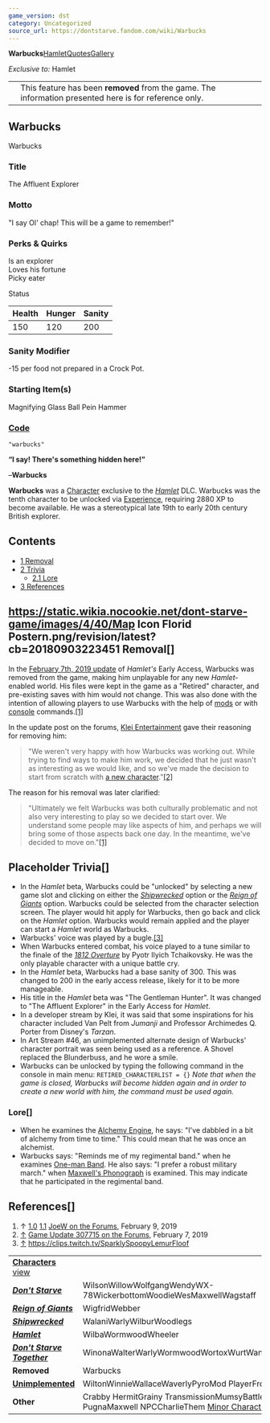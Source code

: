 ```yaml
---
game_version: dst
category: Uncategorized
source_url: https://dontstarve.fandom.com/wiki/Warbucks
---
```


**Warbucks**[Hamlet](/wiki/Warbucks/Hamlet "Warbucks/Hamlet")[Quotes](/wiki/Warbucks/Quotes "Warbucks/Quotes")[Gallery](/wiki/Warbucks/Gallery "Warbucks/Gallery")

*Exclusive to:* Hamlet

|  |  |
| --- | --- |
|  | This feature has been **removed** from the game. The information presented here is for reference only. |

## Warbucks

Warbucks

### Title

The Affluent Explorer

### Motto

"I say Ol' chap! This will be a game to remember!"

### Perks & Quirks

Is an explorer  
Loves his fortune  
Picky eater

Status

| Health | Hunger | Sanity |
| --- | --- | --- |
| 150 | 120 | 200 |

### Sanity Modifier

-15 per food not prepared in a Crock Pot.

### Starting Item(s)

Magnifying Glass Ball Pein Hammer

### [Code](/wiki/Console "Console")

`"warbucks"`

**“**I say! There's something hidden here!**”**

–**Warbucks**

**Warbucks** was a [Character](/wiki/Characters "Characters") exclusive to the *[Hamlet](/wiki/Don%27t_Starve:_Hamlet "Don't Starve: Hamlet")* DLC. Warbucks was the tenth character to be unlocked via [Experience](/wiki/Experience "Experience"), requiring 2880 XP to become available. He was a stereotypical late 19th to early 20th century British explorer.

## Contents

* [1 Removal](#Removal)
* [2 Trivia](#Trivia)
  + [2.1 Lore](#Lore)
* [3 References](#References)

## https://static.wikia.nocookie.net/dont-starve-game/images/4/40/Map Icon Florid Postern.png/revision/latest?cb=20180903223451 Removal[]

In the [February 7th, 2019 update](/wiki/Don%27t_Starve:_Hamlet#February_7th,_2019 "Don't Starve: Hamlet") of *Hamlet's* Early Access, Warbucks was removed from the game, making him unplayable for any new *Hamlet*-enabled world. His files were kept in the game as a "Retired" character, and pre-existing saves with him would not change. This was also done with the intention of allowing players to use Warbucks with the help of [mods](/wiki/Mods "Mods") or with [console](/wiki/Console "Console") commands.[[1]](#cite_note-joe1-1)

In the update post on the forums, [Klei Entertainment](/wiki/Klei_Entertainment "Klei Entertainment") gave their reasoning for removing him:

> "We weren't very happy with how Warbucks was working out. While trying to find ways to make him work, we decided that he just wasn't as interesting as we would like, and so we've made the decision to start from scratch with [a new character](/wiki/Wormwood "Wormwood")."[[2]](#cite_note-2)

The reason for his removal was later clarified:

> "Ultimately we felt Warbucks was both culturally problematic and not also very interesting to play so we decided to start over. We understand some people may like aspects of him, and perhaps we will bring some of those aspects back one day. In the meantime, we've decided to move on."[[1]](#cite_note-joe1-1)

## Placeholder Trivia[]

* In the *Hamlet* beta, Warbucks could be "unlocked" by selecting a new game slot and clicking on either the *[Shipwrecked](/wiki/Don%27t_Starve:_Shipwrecked "Don't Starve: Shipwrecked")* option or the *[Reign of Giants](/wiki/Don%27t_Starve:_Reign_of_Giants "Don't Starve: Reign of Giants")* option. Warbucks could be selected from the character selection screen. The player would hit apply for Warbucks, then go back and click on the *Hamlet* option. Warbucks would remain applied and the player can start a *Hamlet* world as Warbucks.
* Warbucks' voice was played by a bugle.[[3]](#cite_note-3)
* When Warbucks entered combat, his voice played to a tune similar to the finale of the *[1812 Overture](https://en.wikipedia.org/wiki/1812_Overture "wikipedia:1812 Overture")* by Pyotr Ilyich Tchaikovsky. He was the only playable character with a unique battle cry.
* In the *Hamlet* beta, Warbucks had a base sanity of 300. This was changed to 200 in the early access release, likely for it to be more manageable.
* His title in the *Hamlet* beta was "The Gentleman Hunter". It was changed to "The Affluent Explorer" in the Early Access for *Hamlet*.
* In a developer stream by Klei, it was said that some inspirations for his character included Van Pelt from *Jumanji* and Professor Archimedes Q. Porter from Disney's *Tarzan*.
* In Art Stream #46, an unimplemented alternate design of Warbucks' character portrait was seen being used as a reference. A Shovel replaced the Blunderbuss, and he wore a smile.
* Warbucks can be unlocked by typing the following command in the console in main menu: `RETIRED_CHARACTERLIST = {}` *Note that when the game is closed, Warbucks will become hidden again and in order to create a new world with him, the command must be used again.*

### Lore[]

* When he examines the [Alchemy Engine](/wiki/Alchemy_Engine "Alchemy Engine"), he says: "I've dabbled in a bit of alchemy from time to time." This could mean that he was once an alchemist.
* Warbucks says: "Reminds me of my regimental band." when he examines [One-man Band](/wiki/One-man_Band "One-man Band"). He also says: "I prefer a robust military march." when [Maxwell's Phonograph](/wiki/Gramaphone "Gramaphone") is examined. This may indicate that he participated in the regimental band.

## References[]

1. ↑ [1.0](#cite_ref-joe1_1-0) [1.1](#cite_ref-joe1_1-1) [JoeW on the Forums](https://forums.kleientertainment.com/forums/topic/102600-game-update-307715/?page=10&tab=comments#comment-1153034), February 9, 2019
2. [↑](#cite_ref-2) [Game Update 307715 on the Forums](https://forums.kleientertainment.com/forums/topic/102600-game-update-307715/), February 7, 2019
3. [↑](#cite_ref-3) <https://clips.twitch.tv/SparklySpoopyLemurFloof>

|  |  |
| --- | --- |
| **[Characters](/wiki/Characters "Characters")** [view](/wiki/Template:Characters "Template:Characters") | |
| ***[Don't Starve](/wiki/Don%27t_Starve "Don't Starve")*** | WilsonWillowWolfgangWendyWX-78WickerbottomWoodieWesMaxwellWagstaff |
| ***[Reign of Giants](/wiki/Reign_of_Giants "Reign of Giants")*** | WigfridWebber |
| ***[Shipwrecked](/wiki/Shipwrecked "Shipwrecked")*** | WalaniWarlyWilburWoodlegs |
| ***[Hamlet](/wiki/Hamlet "Hamlet")*** | WilbaWormwoodWheeler |
| ***[Don't Starve Together](/wiki/Don%27t_Starve_Together "Don't Starve Together")*** | WinonaWalterWarlyWormwoodWortoxWurtWandaWonkey |
| **Removed** | Warbucks |
| **[Unimplemented](/wiki/Unimplemented_Characters "Unimplemented Characters")** | WiltonWinnieWallaceWaverlyPyroMod PlayerFrog Webber |
| **Other** | Crabby HermitGrainy TransmissionMumsyBattlemaster PugnaMaxwell NPCCharlieThem [Minor Characters](/wiki/Minor_Characters "Minor Characters") |